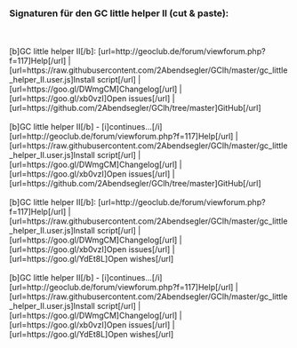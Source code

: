 ### Signaturen für den GC little helper II (cut & paste):<br>
<br>
<br>
[b]GC little helper II[/b]: [url=http://geoclub.de/forum/viewforum.php?f=117]Help[/url] | [url=https://raw.githubusercontent.com/2Abendsegler/GClh/master/gc_little_helper_II.user.js]Install script[/url] | [url=https://goo.gl/DWmgCM]Changelog[/url] | [url=https://goo.gl/xb0vzI]Open issues[/url] | [url=https://github.com/2Abendsegler/GClh/tree/master]GitHub[/url]
<br>
<br>
[b]GC little helper II[/b] - [i]continues...[/i]  
[url=http://geoclub.de/forum/viewforum.php?f=117]Help[/url] | [url=https://raw.githubusercontent.com/2Abendsegler/GClh/master/gc_little_helper_II.user.js]Install script[/url] | [url=https://goo.gl/DWmgCM]Changelog[/url] | [url=https://goo.gl/xb0vzI]Open issues[/url] | [url=https://github.com/2Abendsegler/GClh/tree/master]GitHub[/url]
<br>
<br>
[b]GC little helper II[/b]: [url=http://geoclub.de/forum/viewforum.php?f=117]Help[/url] | [url=https://raw.githubusercontent.com/2Abendsegler/GClh/master/gc_little_helper_II.user.js]Install script[/url] | [url=https://goo.gl/DWmgCM]Changelog[/url] | [url=https://goo.gl/xb0vzI]Open issues[/url] | [url=https://goo.gl/YdEt8L]Open wishes[/url]
<br>
<br>
[b]GC little helper II[/b] - [i]continues...[/i]  
[url=http://geoclub.de/forum/viewforum.php?f=117]Help[/url] | [url=https://raw.githubusercontent.com/2Abendsegler/GClh/master/gc_little_helper_II.user.js]Install script[/url] | [url=https://goo.gl/DWmgCM]Changelog[/url] | [url=https://goo.gl/xb0vzI]Open issues[/url] | [url=https://goo.gl/YdEt8L]Open wishes[/url]
